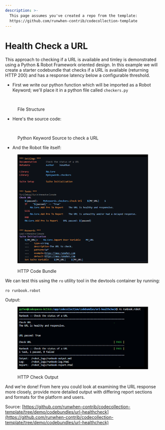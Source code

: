 ```yaml
---
description: >-
  This page assumes you've created a repo from the template:
  https://github.com/runwhen-contrib/codecollection-template
---
```


# Health Check a URL

This approach to checking if a URL is available and timley is demonstrated using a Python & Robot Framework oriented design. In this example we will create a starter codebundle that checks if a URL is available (returning HTTP 200) and has a response latency below a configurable threshold.

* First we write our python function which will be imported as a Robot Keyword; we'll place it in a python file called `checkers.py`

<figure><img src="../../.gitbook/assets/9.png" alt=""><figcaption><p>File Structure</p></figcaption></figure>

* Here's the source code:

<figure><img src="../../.gitbook/assets/10 (1).png" alt=""><figcaption><p>Python Keyword Source to check a URL</p></figcaption></figure>

* And the Robot file itself:

<figure><img src="../../.gitbook/assets/image (3).png" alt=""><figcaption><p>HTTP Code Bundle</p></figcaption></figure>

We can test this using the `ro` utility tool in the devtools container by running:

`ro runbook.robot`

Output:

<figure><img src="../../.gitbook/assets/image (1) (1).png" alt=""><figcaption><p>HTTP Check Output</p></figcaption></figure>

And we're done! From here you could look at examining the URL response more closely, provide more detailed output with differing report sections and formats for the platform and users.

Source: [https://github.com/runwhen-contrib/codecollection-template/tree/demo/codebundles/url-healthcheck](https://github.com/runwhen-contrib/codecollection-template/tree/demo/codebundles/url-healthcheck)
